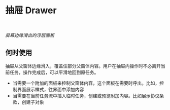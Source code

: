 # 抽屉 Drawer

<br/>

*屏幕边缘滑出的浮层面板*

## 何时使用

抽屉从父窗体边缘滑入，覆盖住部分父窗体内容。用户在抽屉内操作时不必离开当前任务，操作完成后，可以平滑地回到原任务。

- 当需要一个附加的面板来控制父窗体内容，这个面板在需要时呼出。比如，控制界面展示样式，往界面中添加内容
- 当需要在当前任务流中插入临时任务，创建或预览附加内容。比如展示协议条款，创建子对象
